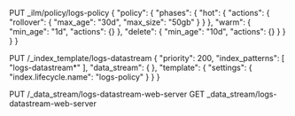 PUT _ilm/policy/logs-policy
{
  "policy": {
    "phases": {
      "hot": {
        "actions": {
          "rollover": {
            "max_age": "30d",
            "max_size": "50gb"
          }
        }
      },
      "warm": {
        "min_age": "1d",
        "actions": {}
      },
      "delete": {
        "min_age": "10d",
        "actions": {}
      }
    }
  }
}

PUT /_index_template/logs-datastream
{
  "priority": 200,
  "index_patterns": [ "logs-datastream*" ],
  "data_stream": { },
  "template": {
    "settings": {
      "index.lifecycle.name": "logs-policy"
    }
  }
}

PUT /_data_stream/logs-datastream-web-server
GET _data_stream/logs-datastream-web-server